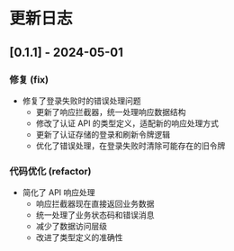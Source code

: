 # 更新日志

## [0.1.1] - 2024-05-01

### 修复 (fix)

- 修复了登录失败时的错误处理问题
  - 更新了响应拦截器，统一处理响应数据结构
  - 修改了认证 API 的类型定义，适配新的响应处理方式
  - 更新了认证存储的登录和刷新令牌逻辑
  - 优化了错误处理，在登录失败时清除可能存在的旧令牌

### 代码优化 (refactor)

- 简化了 API 响应处理
  - 响应拦截器现在直接返回业务数据
  - 统一处理了业务状态码和错误消息
  - 减少了数据访问层级
  - 改进了类型定义的准确性
